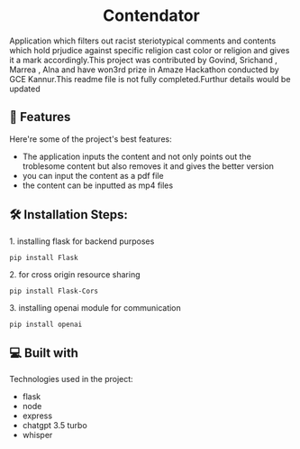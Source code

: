 <h1 align="center" id="title">Contendator</h1>


<p id="description">Application which filters out racist steriotypical comments and contents which hold prjudice against specific religion cast color or religion and gives it a mark accordingly.This project was contributed by Govind, Srichand , Marrea , Alna and have won3rd prize in Amaze Hackathon conducted by GCE Kannur.This readme file is not fully completed.Furthur details would be updated</p>
  
  
<h2>🧐 Features</h2>

Here're some of the project's best features:

*   The application inputs the content and not only points out the troblesome content but also removes it and gives the better version
*   you can input the content as a pdf file
*   the content can be inputted as mp4 files

<h2>🛠️ Installation Steps:</h2>

<p>1. installing flask for backend purposes</p>

```
pip install Flask
```

<p>2. for cross origin resource sharing</p>

```
pip install Flask-Cors
```

<p>3. installing openai module for communication</p>

```
pip install openai
```

  
  
<h2>💻 Built with</h2>

Technologies used in the project:

*   flask
*   node
*   express
*   chatgpt 3.5 turbo
*   whisper
